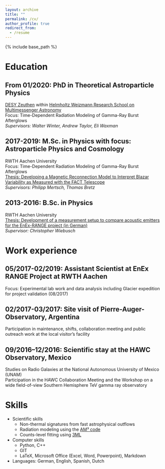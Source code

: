 ```yaml
---
layout: archive
title: ""
permalink: /cv/
author_profile: true
redirect_from:
  - /resume
---
```


{% include base_path %}

# Education

## **From 01/2020: PhD in Theoretical Astroparticle Physics**

[DESY Zeuthen](https://astroparticle-physics.desy.de/about_us/group_members/theory/index_eng.html) within [Helmholtz Weizmann Research School on Multimessenger Astronomy](https://www.multimessenger-school.de/) <br>
Focus: Time-Dependent Radiation Modeling of Gamma-Ray Burst Afterglows<br>
*Supervisors: Walter Winter, Andrew Taylor, Eli Waxman*


## 2017-2019: M.Sc. in Physics with focus: Astroparticle Physics and Cosmology

RWTH Aachen University<br>
Focus: Time-Dependent Radiation Modeling of Gamma-Ray Burst Afterglows<br>
[Thesis: Developing a Magnetic Reconnection Model to Interpret Blazar Variability as Measured with the FACT Telescope](https://maklinger.github.io/files/theses/MasterThesis_MarcKlinger.pdf)<br>
*Supervisors: Philipp Mertsch, Thomas Bretz*


## 2013-2016: B.Sc. in Physics 

RWTH Aachen University<br>
[Thesis: Development of a measurement setup to compare acoustic emitters for the EnEx-RANGE project (in German)](https://maklinger.github.io/files/theses/Bachelor_EnEx_Klinger_Marc_2016_compressed.pdf)<br>
*Supervisor: Christopher Wiebusch*


# Work experience

## 05/2017-02/2019: Assistant Scientist at EnEx RANGE Project at RWTH Aachen 

Focus: Experimental lab work and data analysis including Glacier expedition for project validation (08/2017)


## 02/2017-03/2017: Site visit of Pierre-Auger-Observatory, Argentina

Participation in maintenance, shifts, collaboration meeting and public outreach work at the local visitor’s facility


## 09/2016–12/2016: Scientific stay at the HAWC Observatory, Mexico

Studies on Radio Galaxies at the National Autonomous University of Mexico (UNAM)<br>
Participation in the HAWC Collaboration Meeting and the Workshop on a wide field-of-view Southern Hemisphere TeV gamma ray observatory

# Skills

* Scientific skills
  * Non-thermal signatures from fast astrophysical outflows
  * Radiation modeling using the [AM³ code](https://gitlab.desy.de/am3/am3)
  * Counts-level fitting using [3ML](https://threeml.readthedocs.io/en/stable/index.html)
* Computer skills
  * Python, C++
  * GIT
  * LaTeX, Microsoft Office (Excel, Word, Powerpoint), Markdown
* Languages: German, English, Spanish, Dutch


